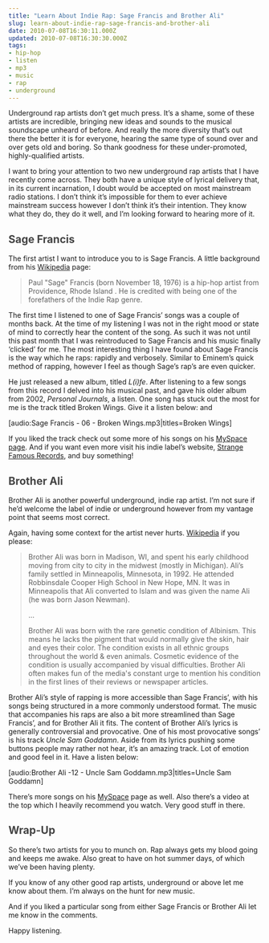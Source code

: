 ```yaml
---
title: "Learn About Indie Rap: Sage Francis and Brother Ali"
slug: learn-about-indie-rap-sage-francis-and-brother-ali
date: 2010-07-08T16:30:11.000Z
updated: 2010-07-08T16:30:30.000Z
tags:
- hip-hop
- listen
- mp3
- music
- rap
- underground
---
```


Underground rap artists don’t get much press.  It’s a shame, some of these artists are incredible, bringing new ideas and sounds to the musical soundscape unheard of before.  And really the more diversity that’s out there the better it is for everyone, hearing the same type of sound over and over gets old and boring.  So thank goodness for these under-promoted, highly-qualified artists.

I want to bring your attention to two new underground rap artists that I have recently come across.  They both have a unique style of lyrical delivery that, in its current incarnation, I doubt would be accepted on most mainstream radio stations.  I don’t think it’s impossible for them to ever achieve mainstream success however I don’t think it’s their intention.  They know what they do, they do it well, and I’m looking forward to hearing more of it.<!--more-->
<h2><span style="color: #444444;">Sage Francis</span></h2>
The first artist I want to introduce you to is Sage Francis.  A little background from his <a href="http://en.wikipedia.org/wiki/Sage_Francis">Wikipedia</a> page:
<blockquote>Paul "Sage" Francis (born November 18, 1976) is a hip-hop artist from Providence, Rhode Island . He is credited with being one of the forefathers of the Indie Rap genre.</blockquote>
The first time I listened to one of Sage Francis’ songs was a couple of months back.  At the time of my listening I was not in the right mood or state of mind to correctly hear the content of the song.  As such it was not until this past month that I was reintroduced to Sage Francis and his music finally ‘clicked’ for me.
The most interesting thing I have found about Sage Francis is the way which he raps: rapidly and verbosely.  Similar to Eminem’s quick method of rapping, however I feel as though Sage’s rap’s are even quicker.

He just released a new album, titled <em>L(i)fe</em>.  After listening to a few songs from this record I delved into his musical past, and gave his older album from 2002, <em>Personal Journals</em>, a listen.  One song has stuck out the most for me is the track titled Broken Wings.  Give it a listen below:  and

[audio:Sage Francis - 06 - Broken Wings.mp3|titles=Broken Wings]

If you liked the track check out some more of his songs on his <a href="http://www.myspace.com/sagefrancis">MySpace page</a>.  And if you want even more visit his indie label’s website, <a href="http://www.strangefamousrecords.com/">Strange Famous Records</a>, and buy something!
<h2><span style="color: #444444;">Brother Ali</span></h2>
Brother Ali is another powerful underground, indie rap artist.  I’m not sure if he’d welcome the label of indie or underground however from my vantage point that seems most correct.

Again, having some context for the artist never hurts.  <a href="http://en.wikipedia.org/wiki/Brother_Ali">Wikipedia</a> if you please:
<blockquote>Brother Ali was born in Madison, WI, and spent his early childhood moving from city to city in the midwest (mostly in Michigan). Ali’s family settled in Minneapolis, Minnesota, in 1992. He attended Robbinsdale Cooper High School in New Hope, MN. It was in Minneapolis that Ali converted to Islam and was given the name Ali (he was born Jason Newman).

...

Brother Ali was born with the rare genetic condition of Albinism. This means he lacks the pigment that would normally give the skin, hair and eyes their color. The condition exists in all ethnic groups throughout the world &amp; even animals. Cosmetic evidence of the condition is usually accompanied by visual difficulties. Brother Ali often makes fun of the media's constant urge to mention his condition in the first lines of their reviews or newspaper articles.</blockquote>
Brother Ali’s style of rapping is more accessible than Sage Francis’, with his songs being structured in a more commonly understood format.  The music that accompanies his raps are also a bit more streamlined than Sage Francis’, and for Brother Ali it fits.
The content of Brother Ali’s lyrics is generally controversial and provocative.  One of his most provocative songs’ is his track <em>Uncle Sam Goddamn</em>.  Aside from its lyrics pushing some buttons people may rather not hear, it’s an amazing track.  Lot of emotion and good feel in it.  Have a listen below:

[audio:Brother Ali -12 - Uncle Sam Goddamn.mp3|titles=Uncle Sam Goddamn]

There’s more songs on his <a href="http://www.myspace.com/brotherali">MySpace</a> page as well.  Also there’s a video at the top which I heavily recommend you watch.  Very good stuff in there.
<h2><span style="color: #444444;">Wrap-Up</span></h2>
So there’s two artists for you to munch on.  Rap always gets my blood going and keeps me awake.  Also great to have on hot summer days, of which we’ve been having plenty.

If you know of any other good rap artists, underground or above let me know about them.  I’m always on the hunt for new music.

And if you liked a particular song from either Sage Francis or Brother Ali let me know in the comments.

Happy listening.
